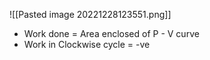 ![[Pasted image 20221228123551.png]]

- Work done = Area enclosed of P - V curve
- Work in Clockwise cycle = -ve